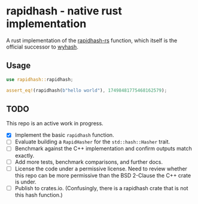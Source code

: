 # rapidhash - native rust implementation

A rust implementation of the [rapidhash-rs](https://github.com/Nicoshev/rapidhash) function, which itself is the official successor to [wyhash](https://github.com/wangyi-fudan/wyhash).

## Usage

```rust
use rapidhash::rapidhash;

assert_eq!(rapidhash(b"hello world"), 17498481775468162579);
```

## TODO
This repo is an active work in progress.

- [x] Implement the basic `rapidhash` function.
- [ ] Evaluate building a `RapidHasher` for the `std::hash::Hasher` trait.
- [ ] Benchmark against the C++ implementation and confirm outputs match exactly.
- [ ] Add more tests, benchmark comparisons, and further docs.
- [ ] License the code under a permissive license. Need to review whether this repo can be more permissive than the BSD 2-Clause the C++ crate is under.
- [ ] Publish to crates.io. (Confusingly, there is a rapidhash crate that is not this hash function.)
